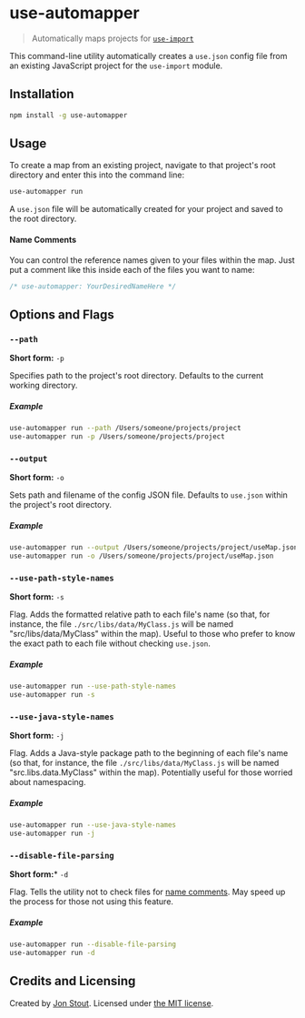 # use-automapper
> Automatically maps projects for [`use-import`](https://www.npmjs.com/package/use-import)

This command-line utility automatically creates a `use.json` config file from an existing JavaScript project for the `use-import` module.


## Installation

```sh
npm install -g use-automapper
```


## Usage

To create a map from an existing project, navigate to that project's root directory and enter this into the command line:

```sh
use-automapper run
```

A `use.json` file will be automatically created for your project and saved to the root directory.

#### Name Comments

You can control the reference names given to your files within the map. Just put a comment like this inside each of the files you want to name:

```javascript
/* use-automapper: YourDesiredNameHere */
```


## Options and Flags

### `--path`
**Short form:** `-p`

Specifies path to the project's root directory. Defaults to the current working directory.

##### Example
```sh
use-automapper run --path /Users/someone/projects/project
use-automapper run -p /Users/someone/projects/project
```

### `--output`
**Short form:** `-o`

Sets path and filename of the config JSON file. Defaults to `use.json` within the project's root directory.

##### Example
```sh
use-automapper run --output /Users/someone/projects/project/useMap.json
use-automapper run -o /Users/someone/projects/project/useMap.json
```

### `--use-path-style-names`
**Short form:** `-s`

Flag. Adds the formatted relative path to each file's name (so that, for instance, the file `./src/libs/data/MyClass.js` will be named "src/libs/data/MyClass" within the map). Useful to those who prefer to know the exact path to each file without checking `use.json`.

##### Example
```sh
use-automapper run --use-path-style-names
use-automapper run -s
```

### `--use-java-style-names`
**Short form:** `-j`

Flag. Adds a Java-style package path to the beginning of each file's name (so that, for instance, the file `./src/libs/data/MyClass.js` will be named "src.libs.data.MyClass" within the map). Potentially useful for those worried about namespacing.

##### Example
```sh
use-automapper run --use-java-style-names
use-automapper run -j
```

### `--disable-file-parsing`
**Short form:*** `-d`

Flag. Tells the utility not to check files for [name comments](#name-comments). May speed up the process for those not using this feature.

##### Example
```sh
use-automapper run --disable-file-parsing
use-automapper run -d
```

## Credits and Licensing

Created by [Jon Stout](http://www.jonstout.net). Licensed under [the MIT license](http://opensource.org/licenses/MIT).
